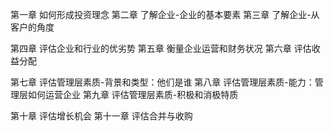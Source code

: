 第一章 如何形成投资理念
第二章 了解企业-企业的基本要素
第三章 了解企业-从客户的角度

第四章 评估企业和行业的优劣势
第五章 衡量企业运营和财务状况
第六章 评估收益分配 

第七章 评估管理层素质-背景和类型：他们是谁
第八章 评估管理层素质-能力：管理层如何运营企业
第九章 评估管理层素质-积极和消极特质

第十章 评估增长机会
第十一章 评估合并与收购


